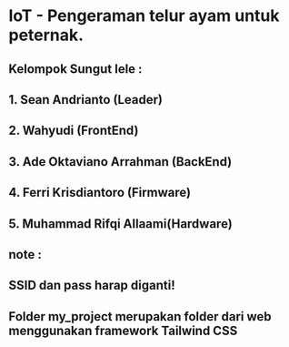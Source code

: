 # IoT - Pengeraman telur ayam untuk peternak.
## Kelompok Sungut lele :
## 1. Sean Andrianto (Leader)
## 2. Wahyudi (FrontEnd)
## 3. Ade Oktaviano Arrahman (BackEnd)
## 4. Ferri Krisdiantoro (Firmware) 
## 5. Muhammad Rifqi Allaami(Hardware)

## note :
## SSID dan pass harap diganti!
## Folder my_project merupakan folder dari web menggunakan framework Tailwind CSS